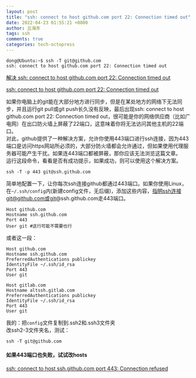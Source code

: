 ```yaml
---
layout: post
title: "ssh: connect to host github.com port 22: Connection timed out"
date: 2022-04-23 01:55:21 +0800
author: 丘海东 
tags: ssh
comments: true
categories: tech-octopress
---
```

```
dong@Ubuntu:~$ ssh -T git@github.com
ssh: connect to host github.com port 22: Connection timed out
```
[解决 ssh: connect to host github.com port 22: Connection timed out](https://segmentfault.com/a/1190000040896781)  

[ssh: connect to host github.com port 22: Connection timed out](https://stackoverflow.com/questions/15589682/ssh-connect-to-host-github-com-port-22-connection-timed-out)  

如果你电脑上的git能在大部分地方进行同步，但是在某处地方的网络下无法同步，并且运行git pull或git push长久没有反映，最后出现ssh: connect to host github.com port 22: Connection timed out，很可能是你的网络供应商（比如广电网）在出口防火墙上屏蔽了22端口，这意味着你将无法访问其他主机的22端口。  
对此，github提供了一种解决方案，允许你使用443端口进行ssh连接，因为443端口是访问https网站所必须的，大部分防火墙都会允许通过，但如果使用代理服务器可能产生干扰。如果连443端口都被屏蔽，那你应该无法浏览这篇文章。  
运行这段命令，看看是否有成功提示，如果成功，则可以使用这个解决方案。  
```
ssh -T -p 443 git@ssh.github.com
```
简单地配置一下，让你每次ssh连接github都通过443端口。如果你使用Linux，在`~/.ssh/config`内(新建config文件，无后缀)，添加这些内容，指明ssh连接git@github.com或git@ssh.github.com走443端口。  
```
Host github.com
Hostname ssh.github.com
Port 443
User git #这行可能不需要也行
```

或者这一段：  
```
Host github.com
Hostname ssh.github.com
PreferredAuthentications publickey
IdentityFile ~/.ssh/id_rsa
Port 443
User git

Host gitlab.com
Hostname altssh.gitlab.com
PreferredAuthentications publickey
IdentityFile ~/.ssh/id_rsa
Port 443
User git
```

我的：把`config`文件复制到.ssh2和.ssh3文件夹  
改ssh2-3文件夹名，测试：  
```
ssh -T git@github.com
```
#### 如果443端口也失败，试试改hosts

[ssh: connect to host ssh.github.com port 443: Connection refused](https://qiuhaidong.github.io/blog/2022/05/26/ssh-connect-to-host-ssh-dot-github-dot-com-port-443-connection-refused/)
